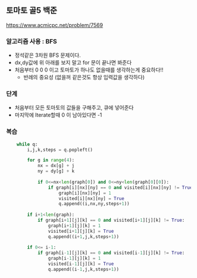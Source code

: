 ## 토마토 골5 백준
https://www.acmicpc.net/problem/7569

### 알고리즘 사용 : BFS

- 정석같은 3차원 BFS 문제이다.
- dx,dy값에 위 아래를 보지 말고 for 문이 끝나면 봐준다
- 처음부터 0 0 0 이고 토마토가 하나도 없을때를 생각하는게 중요하다!!
    - 반례의 중요성 (없을꺼 같은것도 항상 입력값을 생각하다)

### 단계
- 처음부터 모든 토마토의 값들을 구해주고, 큐에 넣어준다
- 마지막에 Iterate할때 0 이 남아있다면 -1

### 복습
```py
    while q:
        i,j,k,steps = q.popleft()

        for g in range(4):
            nx = dx[g] + j
            ny = dy[g] + k
            
            if 0<=nx<len(graph[0]) and 0<=ny<len(graph[0][0]):
                if graph[i][nx][ny] == 0 and visited[i][nx][ny] != True:
                    graph[i][nx][ny] = 1
                    visited[i][nx][ny] = True
                    q.append((i,nx,ny,steps+1))
                    
        if i+1<len(graph):
            if graph[i+1][j][k] == 0 and visited[i+1][j][k] != True:
                graph[i+1][j][k] = 1
                visited[i+1][j][k] = True
                q.append((i+1,j,k,steps+1))
                
        if 0<= i-1:
            if graph[i-1][j][k] == 0 and visited[i-1][j][k] != True:
                graph[i-1][j][k] = 1
                visited[i-1][j][k] = True
                q.append((i-1,j,k,steps+1))
```

